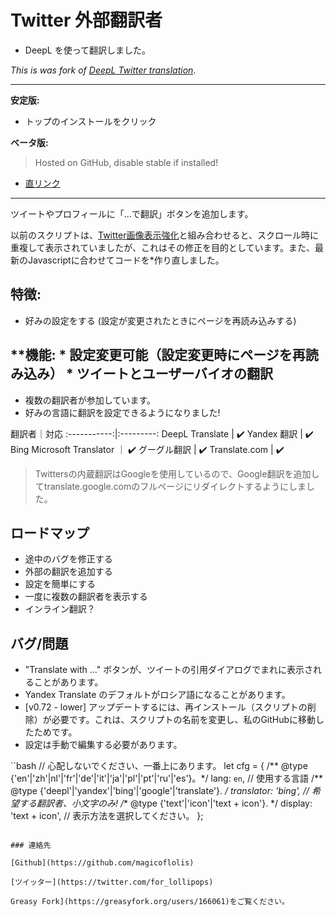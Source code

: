 # Twitter 外部翻訳者

* DeepL を使って翻訳しました。

*This is was fork of [DeepL Twitter translation](https://greasyfork.org/scripts/411976)*.

***
**安定版:**

* トップのインストールをクリック

**ベータ版:**

> Hosted on GitHub, disable stable if installed!

* [直リンク](https://github.com/magicoflolis/userscriptrepo/raw/master/ExternalTranslator/twittertranslatorbeta.user.js)

***

ツイートやプロフィールに「...で翻訳」ボタンを追加します。

以前のスクリプトは、[Twitter画像表示強化](https://greasyfork.org/scripts/387918)と組み合わせると、スクロール時に重複して表示されていましたが、これはその修正を目的としています。また、最新のJavascriptに合わせてコードを*作り直しました。

## **特徴:**

* 好みの設定をする (設定が変更されたときにページを再読み込みする)
## **機能: * 設定変更可能（設定変更時にページを再読み込み） * ツイートとユーザーバイオの翻訳
* 複数の翻訳者が参加しています。
* 好みの言語に翻訳を設定できるようになりました!

 翻訳者｜対応
:-----------:|:---------:
DeepL Translate | ✔️
Yandex 翻訳 | ✔️
Bing Microsoft Translator ｜ ✔️
グーグル翻訳 | ✔️
Translate.com | ✔️

> Twittersの内蔵翻訳はGoogleを使用しているので、Google翻訳を追加してtranslate.google.comのフルページにリダイレクトするようにしました。

## ロードマップ

* 途中のバグを修正する
* 外部の翻訳を追加する
* 設定を簡単にする
* 一度に複数の翻訳者を表示する
* インライン翻訳？

## バグ/問題

* "Translate with ..." ボタンが、ツイートの引用ダイアログでまれに表示されることがあります。
* Yandex Translate のデフォルトがロシア語になることがあります。
* [v0.72 - lower] アップデートするには、再インストール（スクリプトの削除）が必要です。これは、スクリプトの名前を変更し、私のGitHubに移動したためです。
* 設定は手動で編集する必要があります。

``bash
// 心配しないでください、一番上にあります。
let cfg = {
        /** @type {'en'|'zh'|nl'|'fr'|'de'|'it'|'ja'|'pl'|'pt'|'ru'|'es'}。*/
        lang: `en`, // 使用する言語
        /** @type {'deepl'|'yandex'|'bing'|'google'|'translate'}. */
        translator: 'bing', // 希望する翻訳者、小文字のみ!
        /** @type {'text'|'icon'|'text + icon'}. */
        display: 'text + icon', // 表示方法を選択してください。
    };
```

### 連絡先

[Github](https://github.com/magicoflolis)

[ツイッター](https://twitter.com/for_lollipops)

Greasy Fork](https://greasyfork.org/users/166061)をご覧ください。
